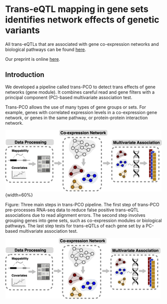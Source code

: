 # Trans-eQTL mapping in gene sets identifies network effects of genetic variants

All trans-eQTLs that are associated with gene co-expression networks and biological pathways can be found [here](http://www.networks-liulab.org/transPCO). 

Our preprint is online [here](https://www.biorxiv.org/content/10.1101/2022.11.11.516189v1). 



## Introduction

We developed a pipeline called trans-PCO to detect trans effects of gene networks (gene module). It combines careful read and gene filters with a principal component (PC)-based multivariate association test. 

Trans-PCO allows the use of many types of gene groups or sets. For example, genes with correlated expression levels in a co-expression gene network, or genes in the same pathway, or protein-protein interaction network.



![](docs/pipeline.png){width=60%}

Figure: Three main steps in trans-PCO pipeline. The first step of trans-PCO pre-processes RNA-seq data to reduce false positive trans-eQTL associations due to read alignment errors. The second step involves grouping genes into gene sets, such as co-expression modules or biological pathways. The last step tests for trans-eQTLs of each gene set by a PC-based multivariate association test.

<img src="docs/pipeline.png" width="500">
